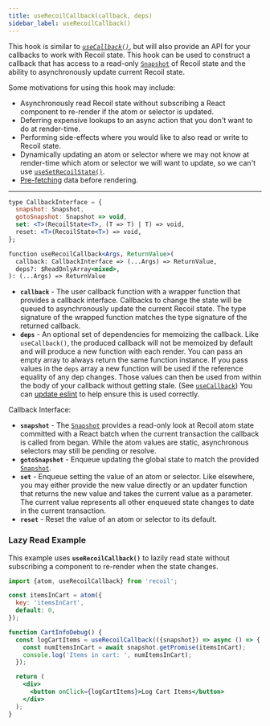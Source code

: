 ```yaml
---
title: useRecoilCallback(callback, deps)
sidebar_label: useRecoilCallback()
---
```


This hook is similar to [_`useCallback()`_](https://reactjs.org/docs/hooks-reference.html#usecallback), but will also provide an API for your callbacks to work with Recoil state. This hook can be used to construct a callback that has access to a read-only [`Snapshot`](/docs/api-reference/core/Snapshot) of Recoil state and the ability to asynchronously update current Recoil state.

Some motivations for using this hook may include:

- Asynchronously read Recoil state without subscribing a React component to re-render if the atom or selector is updated.
- Deferring expensive lookups to an async action that you don't want to do at render-time.
- Performing side-effects where you would like to also read or write to Recoil state.
- Dynamically updating an atom or selector where we may not know at render-time which atom or selector we will want to update, so we can't use [`useSetRecoilState()`](/docs/api-reference/core/useSetRecoilState).
- [Pre-fetching](/docs/guides/asynchronous-data-queries#pre-fetching) data before rendering.

---

```jsx
type CallbackInterface = {
  snapshot: Snapshot,
  gotoSnapshot: Snapshot => void,
  set: <T>(RecoilState<T>, (T => T) | T) => void,
  reset: <T>(RecoilState<T>) => void,
};

function useRecoilCallback<Args, ReturnValue>(
  callback: CallbackInterface => (...Args) => ReturnValue,
  deps?: $ReadOnlyArray<mixed>,
): (...Args) => ReturnValue
```

- **`callback`** - The user callback function with a wrapper function that provides a callback interface. Callbacks to change the state will be queued to asynchronously update the current Recoil state. The type signature of the wrapped function matches the type signature of the returned callback.
- **`deps`** - An optional set of dependencies for memoizing the callback. Like `useCallback()`, the produced callback will not be memoized by default and will produce a new function with each render. You can pass an empty array to always return the same function instance. If you pass values in the `deps` array a new function will be used if the reference equality of any dep changes. Those values can then be used from within the body of your callback without getting stale. (See [`useCallback`](https://reactjs.org/docs/hooks-reference.html#usecallback)) You can [update eslint](/docs/introduction/installation#eslint) to help ensure this is used correctly.

Callback Interface:

- **`snapshot`** - The [`Snapshot`](/docs/api-reference/core/Snapshot) provides a read-only look at Recoil atom state committed with a React batch when the current transaction the callback is called from began. While the atom values are static, asynchronous selectors may still be pending or resolve.
- **`gotoSnapshot`** - Enqueue updating the global state to match the provided [`Snapshot`](/docs/api-reference/core/Snapshot).
- **`set`** - Enqueue setting the value of an atom or selector. Like elsewhere, you may either provide the new value directly or an updater function that returns the new value and takes the current value as a parameter. The current value represents all other enqueued state changes to date in the current transaction.
- **`reset`** - Reset the value of an atom or selector to its default.

### Lazy Read Example

This example uses **`useRecoilCallback()`** to lazily read state without subscribing a component to re-render when the state changes.

```jsx
import {atom, useRecoilCallback} from 'recoil';

const itemsInCart = atom({
  key: 'itemsInCart',
  default: 0,
});

function CartInfoDebug() {
  const logCartItems = useRecoilCallback(({snapshot}) => async () => {
    const numItemsInCart = await snapshot.getPromise(itemsInCart);
    console.log('Items in cart: ', numItemsInCart);
  });

  return (
    <div>
      <button onClick={logCartItems}>Log Cart Items</button>
    </div>
  );
}
```
